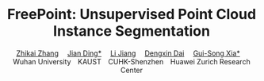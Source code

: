 <br>
<p align="center">
<h1 align="center"><strong>FreePoint: Unsupervised Point Cloud Instance Segmentation</strong></h1>
  <p align="center">
    <a href='https://scholar.google.com/citations?hl=zh-CN&user=7d2_p2kAAAAJ' target='_blank'>Zhikai Zhang</a>&emsp;
    <a href='https://dingjiansw101.github.io/' target='_blank'>Jian Ding*</a>&emsp;
    <a href='https://llijiang.github.io/' target='_blank'>Li Jiang</a>&emsp;
    <a href='https://scholar.google.co.uk/citations?user=T51W57YAAAAJ&hl=en' target='_blank'>Dengxin Dai</a>&emsp;
    <a href='https://scholar.google.com/citations?user=SAUCVsEAAAAJ&hl=zh-CN' target='_blank'>Gui-Song Xia*</a>&emsp;
    <br>
    Wuhan University&emsp;KAUST&emsp;CUHK-Shenzhen&emsp;Huawei Zurich Research Center
  </p>
</p>
